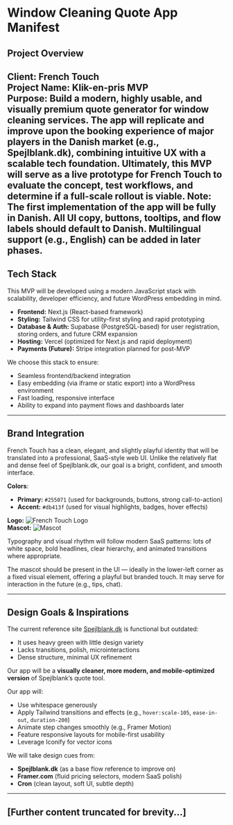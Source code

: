 # Window Cleaning Quote App Manifest

## Project Overview
**Client:** French Touch  
**Project Name:** Klik-en-pris MVP  
**Purpose:** Build a modern, highly usable, and visually premium quote generator for window cleaning services. The app will replicate and improve upon the booking experience of major players in the Danish market (e.g., Spejlblank.dk), combining intuitive UX with a scalable tech foundation. Ultimately, this MVP will serve as a live prototype for French Touch to evaluate the concept, test workflows, and determine if a full-scale rollout is viable.
Note: The first implementation of the app will be fully in Danish. All UI copy, buttons, tooltips, and flow labels should default to Danish. Multilingual support (e.g., English) can be added in later phases.
---

## Tech Stack
This MVP will be developed using a modern JavaScript stack with scalability, developer efficiency, and future WordPress embedding in mind.

- **Frontend:** Next.js (React-based framework)
- **Styling:** Tailwind CSS for utility-first styling and rapid prototyping
- **Database & Auth:** Supabase (PostgreSQL-based) for user registration, storing orders, and future CRM expansion
- **Hosting:** Vercel (optimized for Next.js and rapid deployment)
- **Payments (Future):** Stripe integration planned for post-MVP

We choose this stack to ensure:
- Seamless frontend/backend integration
- Easy embedding (via iframe or static export) into a WordPress environment
- Fast loading, responsive interface
- Ability to expand into payment flows and dashboards later

---

## Brand Integration
French Touch has a clean, elegant, and slightly playful identity that will be translated into a professional, SaaS-style web UI. Unlike the relatively flat and dense feel of Spejlblank.dk, our goal is a bright, confident, and smooth interface.

**Colors**:
- **Primary:** `#255071` (used for backgrounds, buttons, strong call-to-action)
- **Accent:** `#db413f` (used for visual highlights, badges, hover effects)

**Logo:** ![French Touch Logo](https://s3-eu-west-1.amazonaws.com/tpd/logos/65b249348520b59532495e56/0x0.png)  
**Mascot:** ![Mascot](https://fs.frenchtouch.dk/wp-content/uploads/2025/05/Frenchtouchguygoodblue-977x1024.webp)

Typography and visual rhythm will follow modern SaaS patterns: lots of white space, bold headlines, clear hierarchy, and animated transitions where appropriate.

The mascot should be present in the UI — ideally in the lower-left corner as a fixed visual element, offering a playful but branded touch. It may serve for interaction in the future (e.g., tips, chat).

---

## Design Goals & Inspirations

The current reference site [Spejlblank.dk](https://spejlblank.dk) is functional but outdated:

- It uses heavy green with little design variety
- Lacks transitions, polish, microinteractions
- Dense structure, minimal UX refinement

Our app will be a **visually cleaner, more modern, and mobile-optimized version** of Spejlblank’s quote tool.

Our app will:
- Use whitespace generously
- Apply Tailwind transitions and effects (e.g., `hover:scale-105`, `ease-in-out`, `duration-200`)
- Animate step changes smoothly (e.g., Framer Motion)
- Feature responsive layouts for mobile-first usability
- Leverage Iconify for vector icons

We will take design cues from:
- **Spejlblank.dk** (as a base flow reference to improve on)
- **Framer.com** (fluid pricing selectors, modern SaaS polish)
- **Cron** (clean layout, soft UI, subtle depth)

---

## [Further content truncated for brevity...]